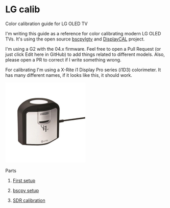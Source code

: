# LG calib

Color calibration guide for LG OLED TV



I'm writing this guide as a reference for color calibrating modern LG OLED TVs. It's using the open source [bscpylgtv](https://github.com/chros73/bscpylgtv) and [DisplayCAL](https://displaycal.net/) project.

I'm using a G2 with the 04.x firmware. Feel free to open a Pull Request (or just click Edit here in GitHub) to add things related to different models. Also, please open a PR to correct if I write something wrong.

For calibrating I'm using a X-Rite i1 Display Pro series (i1D3) colorimeter. It has many different names, if it looks like this, it should work.

<img src="assets/i1d3.jpg" alt="i1d3" width="250" />

Parts

1. [First setup](1_first_setup.md)

2. [bscpy setup](2_bscpy.md)

3. [SDR calibration](3_sdr.md)
